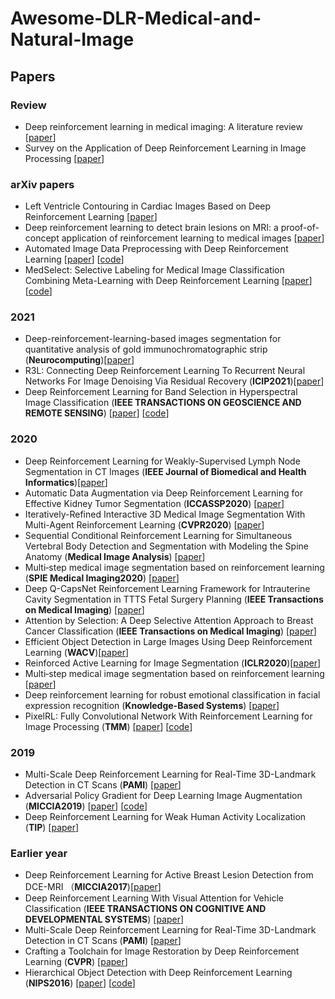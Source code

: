 # Awesome-DLR-Medical-and-Natural-Image


## Papers
### Review
 - Deep reinforcement learning in medical imaging: A literature review [[paper](https://arxiv.org/pdf/2103.05115.pdf)]
 - Survey on the Application of Deep Reinforcement Learning in Image Processing [[paper](https://www.techscience.com/jai/v2n1/39514)]

### arXiv papers
 - Left Ventricle Contouring in Cardiac Images Based on Deep Reinforcement Learning [[paper](https://arxiv.org/ftp/arxiv/papers/2106/2106.04127.pdf)]
 - Deep reinforcement learning to detect brain lesions on MRI: a proof-of-concept application of reinforcement learning to medical images [[paper](https://arxiv.org/abs/2008.02708)]
 - Automated Image Data Preprocessing with Deep Reinforcement Learning  [[paper](https://arxiv.org/abs/1806.05886v2)] [[code](https://github.com/IBM/automation-of-image-data-preprocessing)]
 - MedSelect: Selective Labeling for Medical Image Classification Combining Meta-Learning with Deep Reinforcement Learning [[paper](https://arxiv.org/abs/2103.14339v1)] [[code](https://github.com/stanfordmlgroup/MedSelect)]

### 2021
 - Deep-reinforcement-learning-based images segmentation for quantitative analysis of gold immunochromatographic strip (**Neurocomputing**)[[paper](https://www.sciencedirect.com/science/article/pii/S0925231220305385)]
 - R3L: Connecting Deep Reinforcement Learning To Recurrent Neural Networks For Image Denoising Via Residual Recovery (**ICIP2021**)[[paper](https://arxiv.org/abs/2107.05318v1)]
 - Deep Reinforcement Learning for Band Selection in Hyperspectral Image Classification (**IEEE TRANSACTIONS ON GEOSCIENCE AND REMOTE SENSING**) [[paper](https://ieeexplore.ieee.org/abstract/document/9387453)] [[code](https://github.com/lcmou/DRL4BS)]
 
### 2020
 - Deep Reinforcement Learning for Weakly-Supervised Lymph Node Segmentation in CT Images (**IEEE Journal of Biomedical and Health Informatics**)[[paper](https://ieeexplore.ieee.org/document/9139329)]
 - Automatic Data Augmentation via Deep Reinforcement Learning for Effective Kidney Tumor Segmentation (**ICCASSP2020**) [[paper](https://arxiv.org/abs/2002.09703)]
 - Iteratively-Refined Interactive 3D Medical Image Segmentation With Multi-Agent Reinforcement Learning (**CVPR2020**) [[paper](https://ieeexplore.ieee.org/document/9157356)]
 - Sequential Conditional Reinforcement Learning for Simultaneous Vertebral Body Detection and Segmentation with Modeling the Spine Anatomy (**Medical Image Analysis**) [[paper](https://www.sciencedirect.com/science/article/pii/S1361841520302255)]
 - Multi‑step medical image segmentation based on reinforcement learning (**SPIE Medical Imaging2020**) [[paper](https://link.springer.com/content/pdf/10.1007/s12652-020-01905-3.pdf)]
 - Deep Q-CapsNet Reinforcement Learning Framework for Intrauterine Cavity Segmentation in TTTS Fetal Surgery Planning  (**IEEE Transactions on Medical Imaging**) [[paper](https://ieeexplore.ieee.org/abstract/document/9067025)]
 - Attention by Selection: A Deep Selective Attention Approach to Breast Cancer Classification (**IEEE Transactions on Medical Imaging**) [[paper](https://ieeexplore.ieee.org/document/8941117)]
 - Efficient Object Detection in Large Images Using Deep Reinforcement Learning (**WACV**)[[paper](https://openaccess.thecvf.com/content_WACV_2020/papers/Uzkent_Efficient_Object_Detection_in_Large_Images_Using_Deep_Reinforcement_Learning_WACV_2020_paper.pdf)]
 - Reinforced Active Learning for Image Segmentation (**ICLR2020**)[[paper](https://arxiv.org/abs/2002.06583v1)]
 - Multi‑step medical image segmentation based on reinforcement learning [[paper](https://link.springer.com/article/10.1007/s12652-020-01905-3)]
 - Deep reinforcement learning for robust emotional classification in facial expression recognition (**Knowledge-Based Systems**) [[paper](https://www.sciencedirect.com/science/article/pii/S0950705120304081?casa_token=8D8gfT9UZc0AAAAA:uzz2TYITUioUCjo1A-bJpdFJfaJdz-NboSWrOV_x3CJAVxGjT-pmtJwxMimxHZDrUN4tQveSpC1E)]
 - PixelRL: Fully Convolutional Network With Reinforcement Learning for Image Processing (**TMM**) [[paper](https://ieeexplore.ieee.org/stamp/stamp.jsp?tp=&arnumber=8936404)] [[code](https://github.com/rfuruta/pixelRL)]

### 2019
 - Multi-Scale Deep Reinforcement Learning for Real-Time 3D-Landmark Detection in CT Scans (**PAMI**) [[paper](https://ieeexplore.ieee.org/stamp/stamp.jsp?tp=&arnumber=8187667)]
 - Adversarial Policy Gradient for Deep Learning Image Augmentation (**MICCIA2019**) [[paper](https://arxiv.org/abs/1909.04108)] [[code](https://github.com/victorychain/Adversarial-Policy-Gradient-Augmentation)]
 - Deep Reinforcement Learning for Weak Human Activity Localization (**TIP**) [[paper](https://ieeexplore.ieee.org/document/8850319)] 
### Earlier year
 - Deep Reinforcement Learning for Active Breast Lesion Detection from DCE-MRI （**MICCIA2017**)[[paper](https://cs.adelaide.edu.au/~carneiro/publications/paper1111_miccai17_gabriel.pdf)]
 - Deep Reinforcement Learning With Visual Attention for Vehicle Classification (**IEEE TRANSACTIONS ON COGNITIVE AND DEVELOPMENTAL SYSTEMS**) [[paper](https://ieeexplore.ieee.org/document/7580631)]
 - Multi-Scale Deep Reinforcement Learning for Real-Time 3D-Landmark Detection in CT Scans (**PAMI**) [[paper](https://www.computer.org/csdl/journal/tp/2019/01/08187667/17D45WrVged)]
 - Crafting a Toolchain for Image Restoration by Deep Reinforcement Learning (**CVPR**) [[paper](https://openaccess.thecvf.com/content_cvpr_2018/papers/Yu_Crafting_a_Toolchain_CVPR_2018_paper.pdf)]
 - Hierarchical Object Detection with Deep Reinforcement Learning (**NIPS2016**) [[paper](https://arxiv.org/abs/1611.03718v2)] [[code](https://github.com/imatge-upc/detection-2016-nipsws)]


